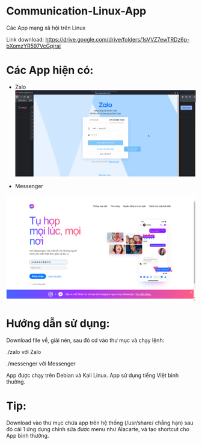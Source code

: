 # Communication-Linux-App

  Các App mạng xã hội trên Linux

  Link download: https://drive.google.com/drive/folders/1sVVZ7ewTRDz6p-bXomzYR597VcGpjrai 

# Các App hiện có: 
  - Zalo
![zalo](https://github.com/ninhpn1337/Communication-Linux-App/blob/main/Zalo-Test.png)
  
  - Messenger
  
![messenger](https://github.com/ninhpn1337/Communication-Linux-App/blob/main/Messenger-Test.png)

# Hướng dẫn sử dụng: 

  Download file về, giải nén, sau đó cd vào thư mục và chạy lệnh: 
 
  ./zalo với Zalo
 
  ./messenger với Messenger 
 
  App được chạy trên Debian và Kali Linux. App sử dụng tiếng Việt bình thường.
  
  # Tip: 
  
  Download vào thư mục chứa app trên hệ thống (/usr/share/ chẳng hạn) sau đó cài 1 ứng dụng chỉnh sửa được menu như Alacarte, và tạo shortcut cho App bình thường.
